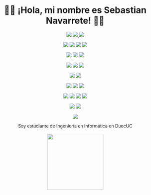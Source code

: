 <div align="center">
  <p>
    <h1>🐱‍👤 ¡Hola, mi nombre es Sebastian Navarrete! 🐱‍👤</h1>
  </p>
</div>

<p>
<div align="center" target="_blank">
  <img src="https://img.shields.io/github/followers/strpalgato?style=social">
  <a href="https://www.youtube.com/channel/UCn1FyFTrM_mbvSktmWANcqg" target="_blank">
    <img src="https://img.shields.io/youtube/channel/subscribers/UCn1FyFTrM_mbvSktmWANcqg?style=social">	
  </a>
  <a href="https://www.twitch.tv/palgatox" target"_blank">
    <img src="https://img.shields.io/twitch/status/palgatox?style=social">
  </a>
</div>
</p>

<p>
<div align="center">
  <img src="https://img.shields.io/badge/Python-3670A0?style=for-the-badge&logo=python&logoColor=ffdd54">
  <img src="https://img.shields.io/badge/java-%23ED8B00.svg?style=for-the-badge&logo=openjdk&logoColor=white">
  <img src="https://img.shields.io/badge/JavaScript-000000.svg?style=for-the-badge&logo=javascript&logoColor=F7E017">
  <img src="https://img.shields.io/badge/TypeScript-007ACC?style=for-the-badge&logo=typescript&logoColor=white">
</div>
</p>

<p>
<div align="center">
  <img src="https://img.shields.io/badge/HTML5-F26624.svg?style=for-the-badge&logo=html5&logoColor=white">
  <img src="https://img.shields.io/badge/CSS-2465F1.svg?style=for-the-badge&logo=CSS3&logoColor=white">
  <img src="https://img.shields.io/badge/bootstrap-%238511FA.svg?style=for-the-badge&logo=bootstrap&logoColor=white">  
</div>
</p>

<p>
  <div align="center">
  <img src="https://img.shields.io/badge/Django-%23092E20.svg?style=for-the-badge&logo=django&logoColor=white">
  <img src="https://img.shields.io/badge/node.js-6DA55F?style=for-the-badge&logo=node.js&logoColor=white">
  <img src="https://img.shields.io/badge/Angular-DD0031?style=for-the-badge&logo=angular&logoColor=white">
  </div>
</p>

<p>
  <div align="center">
      <img src="https://img.shields.io/badge/Ionic-3880FF?style=for-the-badge&logo=ionic&logoColor=white">
      <img src="https://img.shields.io/badge/Android-3DDC84?style=for-the-badge&logo=android&logoColor=white">
  </div>
</p>

<p>
<div align="center">
  <img src="https://img.shields.io/badge/Pycharm-5C2D91.svg?style=for-the-badge&logo=pycharm&logoColor=white">
  <img src="https://img.shields.io/badge/Visual%20Studio%20Code-0078d7.svg?style=for-the-badge&logo=visual-studio-code&logoColor=white">
  <img src="https://img.shields.io/badge/IntelliJIDEA-000000.svg?style=for-the-badge&logo=intellij-idea&logoColor=white">
</div>
</p>

<p>
<div align="center">
  <img src="https://img.shields.io/badge/azure-%230072C6.svg?style=for-the-badge&logo=microsoftazure&logoColor=white">
  <img src="https://img.shields.io/badge/Oracle-F80000?style=for-the-badge&logo=oracle&logoColor=white">
  <img src="https://img.shields.io/badge/docker-%230db7ed.svg?style=for-the-badge&logo=docker&logoColor=white">
  <img src="https://img.shields.io/badge/Termius-000?logo=termius&logoColor=fff&style=for-the-badge">
</div>
</p>

<p>
<div align="center">
  <img src="https://img.shields.io/badge/GitHub-%23121011.svg?style=for-the-badge&logo=github&logoColor=white">
  <img src="https://img.shields.io/badge/Git-%23F05033.svg?style=for-the-badge&logo=git&logoColor=white">
</div>
</p>

<div align="center">
  <img src="https://img.shields.io/badge/UML-FABD14?logo=uml&logoColor=000&style=for-the-badge">
</div>

<p>
  <div align="center">
    Soy estudiante de Ingeniería en Informática en DuocUC
    <br><br>
    <a href="https://www.credly.com/badges/1cd4a045-8ff5-4bb7-90e1-2ef75f465b8f/public_url" target"_blank">
      <img src="https://images.credly.com/images/be8fcaeb-c769-4858-b567-ffaaa73ce8cf/image.png" width="180px">
    </a>
  </div>
</p>
<!--
**strpalgato/strpalgato** is a ✨ _special_ ✨ repository because its `README.md` (this file) appears on your GitHub profile.

Here are some ideas to get you started:

- 🔭 I’m currently working on ...
- 🌱 I’m currently learning ...
- 👯 I’m looking to collaborate on ...
- 🤔 I’m looking for help with ...
- 💬 Ask me about ...
- 📫 How to reach me: ...
- 😄 Pronouns: ...
- ⚡ Fun fact: ...
-->
